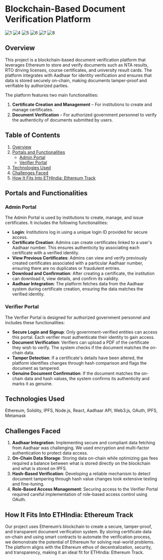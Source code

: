 # Blockchain-Based Document Verification Platform

![1](https://github.com/user-attachments/assets/b600bb22-7502-4b7c-a3a7-40133818b007)
![4](https://github.com/user-attachments/assets/72d3c015-36a1-4a52-83b6-aa99f67544e2)
![5](https://github.com/user-attachments/assets/af5103b1-097f-4045-81bb-2365a516ac2d)
![6](https://github.com/user-attachments/assets/f7710a50-1a22-4a6f-aa95-f63abcb3245c)
![7](https://github.com/user-attachments/assets/5f97048b-6c37-4616-a1d5-b2aacc235449)
![8](https://github.com/user-attachments/assets/49d97c6a-0f35-4bd3-a266-aa0caa37cd5c)


## Overview
This project is a blockchain-based document verification platform that leverages Ethereum to store and verify documents such as NTA results, RTO driving licenses, course certificates, and university result cards. The platform integrates with Aadhaar for identity verification and ensures that data is stored securely on-chain, making documents tamper-proof and verifiable by authorized parties.

The platform features two main functionalities:
1. **Certificate Creation and Management** – For institutions to create and manage certificates.
2. **Document Verification** – For authorized government personnel to verify the authenticity of documents submitted by users.

## Table of Contents
1. [Overview](#overview)
2. [Portals and Functionalities](#portals-and-functionalities)
   - [Admin Portal](#admin-portal)
   - [Verifier Portal](#verifier-portal)
3. [Technologies Used](#technologies-used)
4. [Challenges Faced](#challenges-faced)
5. [How It Fits Into ETHIndia: Ethereum Track](#how-it-fits-into-ethindia-ethereum-track)

## Portals and Functionalities

### Admin Portal
The Admin Portal is used by institutions to create, manage, and issue certificates. It includes the following functionalities:

- **Login**: Institutions log in using a unique login ID provided for secure access.
- **Certificate Creation**: Admins can create certificates linked to a user's Aadhaar number. This ensures authenticity by associating each certificate with a verified identity.
- **View Previous Certificates**: Admins can view and verify previously created certificates associated with a particular Aadhaar number, ensuring there are no duplicates or fraudulent entries.
- **Download and Confirmation**: After creating a certificate, the institution can download it, view details, and confirm its validity.
- **Aadhaar Integration**: The platform fetches data from the Aadhaar system during certificate creation, ensuring the data matches the verified identity.

### Verifier Portal
The Verifier Portal is designed for authorized government personnel and includes these functionalities:

- **Secure Login and Signup**: Only government-verified entities can access this portal. Each verifier must authenticate their identity to gain access.
- **Document Verification**: Verifiers can upload a PDF of the certificate they wish to verify. The system checks if the document matches the on-chain data.
- **Tamper Detection**: If a certificate's details have been altered, the platform identifies changes through hash comparison and flags the document as tampered.
- **Genuine Document Confirmation**: If the document matches the on-chain data and hash values, the system confirms its authenticity and marks it as genuine.

## Technologies Used
Ethereum, Solidity, IPFS, Node.js, React, Aadhaar API, Web3.js, OAuth, IPFS, Metamask

## Challenges Faced
1. **Aadhaar Integration**: Implementing secure and compliant data fetching from Aadhaar was challenging. We used encryption and multi-factor authentication to protect data access.
2. **On-Chain Data Storage**: Storing data on-chain while optimizing gas fees required a balance between what is stored directly on the blockchain and what is stored on IPFS.
3. **Hash-Based Verification**: Developing a reliable mechanism to detect document tampering through hash value changes took extensive testing and fine-tuning.
4. **Role-Based Access Management**: Securing access to the Verifier Portal required careful implementation of role-based access control using OAuth.

## How It Fits Into ETHIndia: Ethereum Track
Our project uses Ethereum’s blockchain to create a secure, tamper-proof, and transparent document verification system. By storing certificate data on-chain and using smart contracts to automate the verification process, we demonstrate the potential of Ethereum for solving real-world problems. The platform aligns with the Ethereum ethos of decentralization, security, and transparency, making it an ideal fit for ETHIndia: Ethereum Track.
